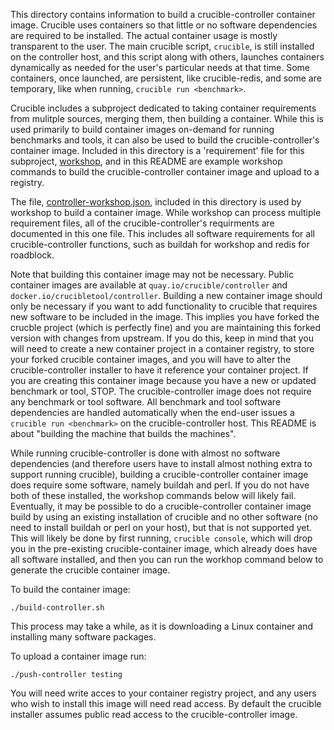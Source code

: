 This directory contains information to build a crucible-controller container image.  Crucible uses containers so that little or no software dependencies are required to be installed.  The actual container usage is mostly transparent to the user.  The main crucible script, `crucible`, is still installed on the controller host, and this script along with others, launches containers dynamically as needed for the user's particular needs at that time.  Some containers, once launched, are persistent, like crucible-redis, and some are temporary, like when running, `crucible run <benchmark>`.

Crucible includes a subproject dedicated to taking container requirements from mulitple sources, merging them, then building a container.  While this is used primarily to build container images on-demand for running benchmarks and tools, it can also be used to build the crucible-controller's container image.  Included in this directory is a 'requirement' file for this subproject, [workshop](https://github.com/perftool-incubator/workshop), and in this README are example workshop commands to build the crucible-controller container image and upload to a registry.

The file, [controller-workshop.json](controller-workshop.json), included in this directory is used by workshop to build a container image.  While workshop can process multiple requirement files, all of the crucible-controller's requirments are documented in this one file.  This includes all software requirements for all crucible-controller functions, such as buildah for workshop and redis for roadblock.

Note that building this container image may not be necessary.  Public container images are available at `quay.io/crucible/controller` and `docker.io/crucibletool/controller`.  Building a new container image should only be necessary if you want to add functionality to crucible that requires new software to be included in the image.  This implies you have forked the crucble project (which is perfectly fine) and you are maintaining this forked version with changes from upstream.  If you do this, keep in mind that you will need to create a new container project in a container registry, to store your forked crucible container images, and you will have to alter the crucible-controller installer to have it reference your container project.  If you are creating this container image because you have a new or updated benchmark or tool, STOP.  The crucible-controller image does not require any benchmark or tool software.  All benchmark and tool software dependencies are handled automatically when the end-user issues a `crucible run <benchmark>` on the crucible-controller host.  This README is about "building the machine that builds the machines".

While running crucible-controller is done with almost no software dependencies (and therefore users have to install almost nothing extra to support running crucible), building a crucible-controller container image does require some software, namely buildah and perl.  If you do not have both of these installed, the workshop commands below will likely fail.  Eventually, it may be possible to do a crucible-controller container image build by using an existing installation of crucible and no other software (no need to install buildah or perl on your host), but that is not supported yet.  This will likely be done by first running, `crucible console`, which will drop you in the pre-existing crucible-container image, which already does have all software installed, and then you can run the workhop command below to generate the crucible container image. 

To build the container image:

```
./build-controller.sh
```

This process may take a while, as it is downloading a Linux container and installing many software packages.

To upload a container image run:

```
./push-controller testing
```

You will need write acces to your container registry project, and any users who wish to install this image will need read access.  By default the crucible installer assumes public read access to the crucible-controller image.
